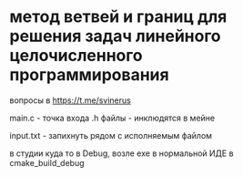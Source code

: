 # метод ветвей и границ для решения задач линейного целочисленного программирования
вопросы в https://t.me/svinerus

main.c - точка входа
.h файлы - инклюдятся в мейне

input.txt - запихнуть рядом с исполняемым файлом 

  в студии куда то в Debug, возле exe
  в нормальной ИДЕ в cmake_build_debug
